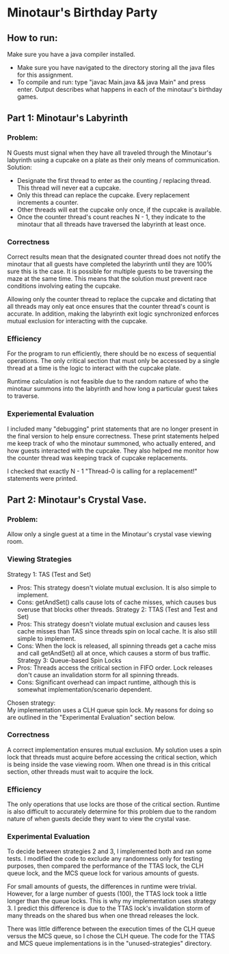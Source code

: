 # Minotaur's Birthday Party

## How to run:
Make sure you have a java compiler installed.
* Make sure you have navigated to the directory storing all the java files for this assignment.
* To compile and run: type "javac Main.java && java Main" and press enter.
Output describes what happens in each of the minotaur's birthday games.

## Part 1: Minotaur's Labyrinth <br>

### Problem:
N Guests must signal when they have all traveled through the Minotaur's labyrinth using a cupcake 
on a plate as their only means of communication. <br>
Solution: <br>
* Designate the first thread to enter as the counting / replacing thread. This thread will never 
eat a cupcake.
* Only this thread can replace the cupcake. Every replacement increments a counter.
* Other threads will eat the cupcake only once, if the cupcake is available.
* Once the counter thread's count reaches N - 1, they indicate to the minotaur that all threads 
have traversed the labyrinth at least once.

### Correctness
Correct results mean that the designated counter thread does not notify the minotaur that all 
guests have completed the labyrinth until they are 100% sure this is the case. It is possible for 
multiple guests to be traversing the maze at the same time. This means that the solution must 
prevent race conditions involving eating the cupcake.

Allowing only the counter thread to replace the cupcake and dictating that all threads may only eat 
once ensures that the counter thread's count is accurate. In addition, making the labyrinth exit 
logic synchronized enforces mutual exclusion for interacting with the cupcake.

### Efficiency
For the program to run efficiently, there should be no excess of sequential operations. The only 
critical section that must only be accessed by a single thread at a time is the logic to interact 
with the cupcake plate.

Runtime calculation is not feasible due to the random nature of who the minotaur summons into the 
labyrinth and how long a particular guest takes to traverse.

### Experiemental Evaluation
I included many "debugging" print statements that are no longer present in the final version to 
help ensure correctness. These print statements helped me keep track of who the minotaur summoned, 
who actually entered, and how guests interacted with the cupcake. They also helped me monitor how 
the counter thread was keeping track of cupcake replacements.

I checked that exactly N - 1 "Thread-0 is calling for a replacement!" statements were printed.

## Part 2: Minotaur's Crystal Vase.

### Problem:
Allow only a single guest at a time in the Minotaur's crystal vase viewing room.

### Viewing Strategies
Strategy 1: TAS (Test and Set) <br>
- Pros: This strategy doesn't violate mutual exclusion. It is also simple to implement.
- Cons: getAndSet() calls cause lots of cache misses, which causes bus overuse that blocks other threads.
Strategy 2: TTAS (Test and Test and Set) <br>
- Pros: This strategy doesn't violate mutual exclusion and causes less cache misses than TAS since threads spin on local cache. It is also still simple to implement.
- Cons: When the lock is released, all spinning threads get a cache miss and call getAndSet() all at once, which causes a storm of bus traffic.
Strategy 3: Queue-based Spin Locks<br>
- Pros: Threads access the critical section in FIFO order. Lock releases don't cause an invalidation storm for all spinning threads.
- Cons: Significant overhead can impact runtime, although this is somewhat implementation/scenario dependent.

Chosen strategy:<br>
My implementation uses a CLH queue spin lock. My reasons for doing so are outlined in the 
"Experimental Evaluation" section below.

### Correctness
A correct implementation ensures mutual exclusion. My solution uses a spin lock that threads must 
acquire before accessing the critical section, which is being inside the vase viewing room. When 
one thread is in this critical section, other threads must wait to acquire the lock.

### Efficiency
The only operations that use locks are those of the critical section. Runtime is also difficult to 
accurately determine for this problem due to the random nature of when guests decide they want to 
view the crystal vase.

### Experimental Evaluation
To decide between strategies 2 and 3, I implemented both and ran some tests. I modified the code to 
exclude any randomness only for testing purposes, then compared the performance of the TTAS lock, 
the CLH queue lock, and the MCS queue lock for various amounts of guests. <br>

For small amounts of guests, the differences in runtime were trivial. However, for a large number 
of guests (100), the TTAS lock took a little longer than the queue locks. This is why my 
implementation uses strategy 3. I predict this difference is due to the TTAS lock's invalidation 
storm of many threads on the shared bus when one thread releases the lock. <br>

There was little difference between the execution times of the CLH queue versus the MCS queue, so 
I chose the CLH queue. The code for the TTAS and MCS queue implementations is in the 
"unused-strategies" directory.
